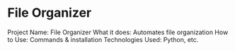 # File Organizer
Project Name: File Organizer
What it does: Automates file organization
How to Use: Commands & installation
Technologies Used: Python, etc.
